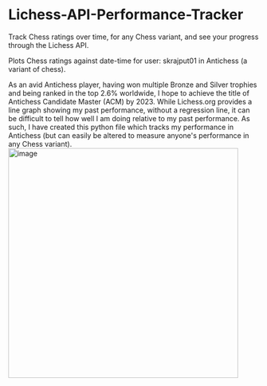 # Lichess-API-Performance-Tracker
Track Chess ratings over time, for any Chess variant, and see your progress through the Lichess API. 

Plots Chess ratings against date-time for user: skrajput01 in Antichess (a variant of chess). 

As an avid Antichess player, having won multiple Bronze and Silver trophies and being ranked in the top 2.6% worldwide, I hope to achieve the title of Antichess Candidate Master (ACM) by 2023. While Lichess.org provides a line graph showing my past performance, without a regression line, it can be difficult to tell how well I am doing relative to my past performance. As such, I have created this python file which tracks my performance in Antichess (but can easily be altered to measure anyone's performance in any Chess variant). 
<img width="461" alt="image" src="https://user-images.githubusercontent.com/87664365/189238509-81efc075-f6fb-4be9-8afc-a535764c8e3d.png">
